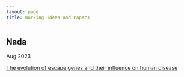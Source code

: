 ```yaml
---
layout: page
title: Working Ideas and Papers
---
```

## Nada
Aug 2023


[The evolution of escape genes and their influence on human disease](file:///Users/nalahamilton/Downloads/Summary%20of%20Mammals%20and%20Escape.pdf)

